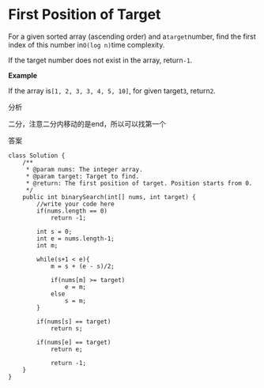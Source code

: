 # First Position of Target

For a given sorted array \(ascending order\) and a`target`number, find the first index of this number in`O(log n)`time complexity.

If the target number does not exist in the array, return`-1`.

**Example**

If the array is`[1, 2, 3, 3, 4, 5, 10]`, for given target`3`, return`2`.

分析

二分，注意二分内移动的是end，所以可以找第一个

答案

```text
class Solution {
    /**
     * @param nums: The integer array.
     * @param target: Target to find.
     * @return: The first position of target. Position starts from 0.
     */
    public int binarySearch(int[] nums, int target) {
        //write your code here
        if(nums.length == 0)
            return -1;

        int s = 0;
        int e = nums.length-1;
        int m;

        while(s+1 < e){
            m = s + (e - s)/2;

            if(nums[m] >= target)
                e = m;
            else
                s = m;
        }

        if(nums[s] == target)
            return s;

        if(nums[e] == target)
            return e;

            return -1;
    }
}
```


